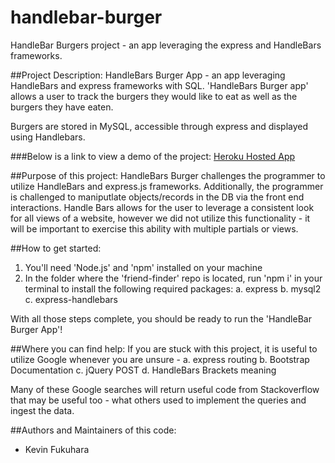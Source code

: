 # handlebar-burger
HandleBar Burgers project - an app leveraging the express and HandleBars frameworks.

##Project Description:
HandleBars Burger App - an app leveraging HandleBars and express frameworks with SQL.
'HandleBars Burger app' allows a user to track the burgers they would like to eat as well as the burgers they have eaten.

Burgers are stored in MySQL, accessible through express and displayed using Handlebars. 

###Below is a link to view a demo of the project:
[Heroku Hosted App](https://infinite-ridge-74195.herokuapp.com/)

##Purpose of this project: 
HandleBars Burger challenges the programmer to utilize HandleBars and express.js frameworks. Additionally, the programmer is challenged to maniputlate objects/records in the DB via the front end interactions. Handle Bars allows for the user to leverage a consistent look for all views of a website, however we did not utilize this functionality - it will be important to exercise this ability with multiple partials or views.

##How to get started:
1. You'll need 'Node.js' and 'npm' installed on your machine
2. In the folder where the 'friend-finder' repo is located, run 'npm i' in your terminal to install the following required packages:
    a. express
    b. mysql2
    c. express-handlebars

With all those steps complete, you should be ready to run the 'HandleBar Burger App'!

##Where you can find help:
If you are stuck with this project, it is useful to utilize Google whenever you are unsure - 
    a. express routing
    b. Bootstrap Documentation
    c. jQuery POST
    d. HandleBars Brackets meaning

Many of these Google searches will return useful code from Stackoverflow that may be useful too - what others used to implement the queries and ingest the data.


##Authors and Maintainers of this code: 
- Kevin Fukuhara